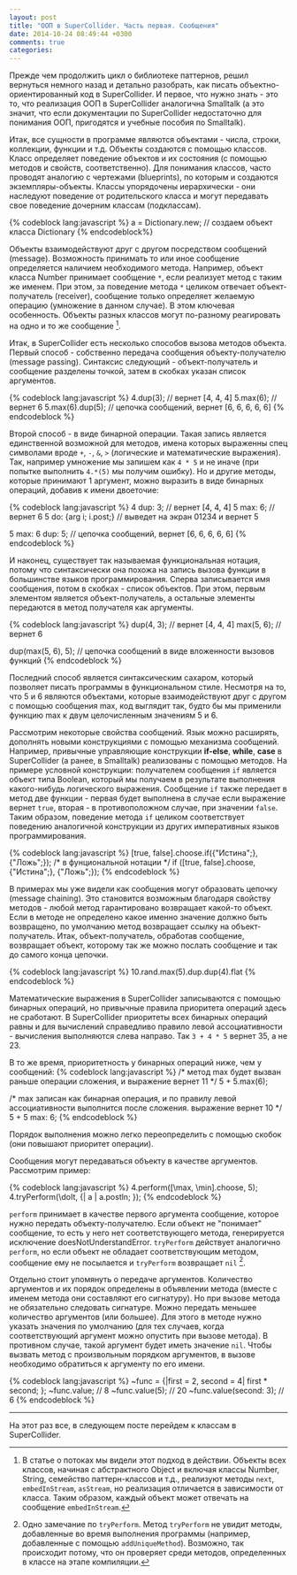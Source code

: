```yaml
---
layout: post
title: "ООП в SuperCollider. Часть первая. Сообщения"
date: 2014-10-24 08:49:44 +0300
comments: true
categories: 
---
```

Прежде чем продолжить цикл о библиотеке паттернов, решил вернуться немного назад и детально разобрать, как писать объектно-ориентированный код в SuperCollider. И первое, что нужно знать - это то, что реализация ООП в SuperCollider аналогична Smalltalk (а это значит, что если документации по SuperCollider недостаточно для понимания ООП, пригодятся и учебные пособия по Smalltalk).

<!--more-->
Итак, все сущности в программе являются объектами - числа, строки, коллекции, функции и т.д. Объекты создаются с помощью классов. Класс определяет поведение объектов и их состояния (с помощью методов и свойств, соответственно). Для понимания классов, часто проводят аналогию с чертежами (blueprints), по которым и создаются экземпляры-объекты. Классы упорядочены иерархически - они наследуют поведение от родительского класса и могут передавать свое поведение дочерним классам (подклассам).

{% codeblock lang:javascript %}
a = Dictionary.new; // создаем объект класса Dictionary
{% endcodeblock%}

Объекты взаимодействуют друг с другом посредством сообщений (message). Возможность принимать то или иное сообщение определяется наличием необходимого метода. Например, объект класса Number принимает сообщение `*`, если реализует метод с таким же именем. При этом, за поведение метода `*` целиком отвечает объект-получатель (receiver), сообщение только определяет желаемую операцию (умножение в данном случае). В этом ключевая особенность. Объекты разных классов могут по-разному реагировать на одно и то же сообщение [^1]. 

Итак, в SuperCollider есть несколько способов вызова методов объекта. Первый способ - собственно передача сообщения объекту-получателю (message passing). Синтаксис следующий - объект-получатель и сообщение разделены точкой, затем в скобках указан список аргументов. 

{% codeblock lang:javascript %}
4.dup(3); // вернет [4, 4, 4]
5.max(6); // вернет 6
5.max(6).dup(5); // цепочка сообщений, вернет [6, 6, 6, 6, 6]
{% endcodeblock %}

Второй способ - в виде бинарной операции. Такая запись является единственной возможной для методов, имена которых выраженны спец символами вроде `+`, `-`, `&`, `>` (логические и математические выражения). Так, например умножение мы запишем как `4 * 5` и не иначе (при попытке выполнить `4.*(5)` мы получим ошибку). Но и другие методы, которые принимают 1 аргумент, можно выразить в виде бинарных операций, добавив к имени двоеточие:

{% codeblock lang:javascript %}
4 dup: 3; // вернет [4, 4, 4]
5 max: 6; // вернет 6
5 do: {arg i; i.post;} // выведет на экран 01234 и вернет 5

5 max: 6 dup: 5; // цепочка сообщений, вернет [6, 6, 6, 6, 6]
{% endcodeblock %}

И наконец, существует так называемая функциональная нотация, потому что синтаксически она похожа на запись вызова функции в большинстве языков программирования. Сперва записывается имя сообщения, потом в скобках - список объектов. При этом, первым элементом является объект-получатель, а остальные элементы передаются в метод получателя как аргументы. 

{% codeblock lang:javascript %}
dup(4, 3); // вернет [4, 4, 4]
max(5, 6); // вернет 6

dup(max(5, 6), 5); // цепочка сообщений в виде вложенности вызовов функций
{% endcodeblock %}

Последний способ является синтаксическим сахаром, который позволяет писать программы в функциональном стиле. Несмотря на то, что 5 и 6 являются объектами, которые взаимодействуют друг с другом с помощью сообщения max, код выглядит так, будто бы мы применили функцию max к двум целочисленным значениям 5 и 6. 

Рассмотрим некоторые свойства сообщений. Язык можно расширять, дополнять новыми конструкциями с помощью механизма сообщений. Например, привычные управляющие конструкции **if-else**, **while**, **case** в SuperCollider (а ранее, в Smalltalk) реализованы с помощью методов. На примере условной конструкции: получателем сообщения `if` является объект типа Boolean, который мы получаем в результате выполнения какого-нибудь логического выражения. Сообщение `if` также передает в метод две функции - первая будет выполнена в случае если выражение вернет `true`, вторая - в противоположном случае, при значении `false`. Таким образом, поведение метода `if` целиком соответствует поведению аналогичной конструкции из других императивных языков программирования.

{% codeblock lang:javascript %}
[true, false].choose.if({"Истина";}, {"Ложь";});
/* в фунциональной нотации */
if ([true, false].choose, {"Истина";}, {"Ложь";});
{% endcodeblock %}

В примерах мы уже видели как сообщения могут образовать цепочку (message chaining). Это становится возможным благодаря свойству методов - любой метод гарантировано возвращает какой-то объект. Если в методе не определено какое именно значение должно быть возвращено, по умолчанию метод возвращает ссылку на объект-получатель. Итак, объект-получатель, обработав сообщение, возвращает объект, которому так же можно послать сообщение и так до самого конца цепочки. 

{% codeblock lang:javascript %}
10.rand.max(5).dup.dup(4).flat
{% endcodeblock %}

Математические выражения в SuperCollider записываются с помощью бинарных операций, но привычные правила приоритета операций здесь не сработают. В SuperCollider приоритеты всех бинарных операций равны и для вычислений справедливо правило левой ассоциативности - вычисления выполняются слева направо. Так `3 + 4 * 5` вернет 35, а не 23.

В то же время, приоритетность у бинарных операций ниже, чем у сообщений:
{% codeblock lang:javascript %}
/* метод max будет вызван раньше операции сложения, и выражение вернет 11 */
5 + 5.max(6);

/* max записан как бинарная операция, и по правилу левой ассоциативности выполнится после сложения. выражение вернет 10 */
5 + 5 max: 6;
{% endcodeblock %}

Порядок выполнения можно легко переопределить с помощью скобок (они повышают приоритет операции).

Сообщения могут передаваться объекту в качестве аргументов. Рассмотрим пример:

{% codeblock lang:javascript %}
4.perform([\max, \min].choose, 5);
4.tryPerform(\doIt, {| a | a.postln; });
{% endcodeblock %}

`perform` принимает в качестве первого аргумента сообщение, которое нужно передать объекту-получателю. Если объект не "понимает" сообщение, то есть у него нет соответствующего метода, генерируется исключение doesNotUnderstandError. `tryPerform` действует аналогично `perform`, но если объект не обладает соответствующим методом, сообщение ему не посылается и `tryPerform` возвращает `nil` [^2]. 

Отдельно стоит упомянуть о передаче аргументов. Количество аргументов и их порядок определены в объявлении метода (вместе с именем метода они составляют его сигнатуру). Но при вызове метода не обязательно следовать сигнатуре. Можно передать меньшее количество аргументов (или большее). Для этого в методе нужно указать значения по умолчанию (для тех случаев, когда соответствующий аргумент можно опустить при вызове метода). В противном случае, такой аргумент будет иметь значение `nil`. Чтобы вызвать метод с произвольным порядком аргументов, в вызове необходимо обратиться к аргументу по его имени. 

{% codeblock lang:javascript %}
~func = {|first = 2, second = 4|
    first * second;
};
~func.value;    // 8
~func.value(5); // 20
~func.value(second: 3); // 6
{% endcodeblock %}

---
На этот раз все, в следующем посте перейдем к классам в SuperCollider.

[^1]: В статье о потоках мы видели этот подход в действии. Объекты всех классов, начиная с абстрактного Object и включая классы Number, String, семейство паттерн-классов и т.д., реализуют методы `next`, `embedInStream`, `asStream`, но реализация отличается в зависимости от класса. Таким образом, каждый объект может отвечать на сообщение `embedInStream`.

[^2]: Одно замечание по `tryPerform`. Метод `tryPerform` не увидит методы, добавленные во время выполнения программы (например, добавленные с помощью `addUniqueMethod`). Возможно, так происходит потому, что он проверяет среди методов, определенных в классе на этапе компиляции.